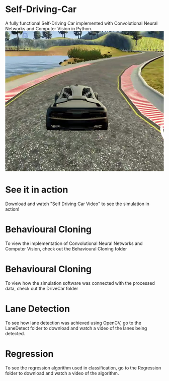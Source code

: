 # Self-Driving-Car
A fully functional Self-Driving Car implemented with Convolutional Neural Networks and Computer Vision in Python. 
![Self Driving Car:](Images/Image1.png)

# See it in action
Download and watch "Self Driving Car Video" to see the simulation in action!

# Behavioural Cloning
To view the implementation of Convolutional Neural Networks and Computer Vision, check out the Behavioural Cloning folder

# Behavioural Cloning
To view how the simulation software was connected with the processed data, check out the DriveCar folder

# Lane Detection
To see how lane detection was achieved using OpenCV, go to the LaneDetect folder to download and watch a video of the lanes being detected.

# Regression
To see the regression algorithm used in classification, go to the Regression folder to download and watch a video of the algorithm.


